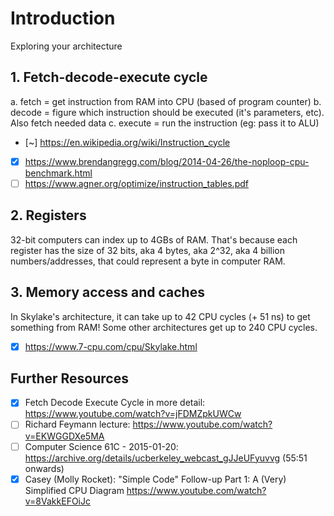 # Introduction

Exploring your architecture

## 1. Fetch-decode-execute cycle

a. fetch = get instruction from RAM into CPU (based of program counter)
b. decode = figure which instruction should be executed (it's parameters, etc). Also fetch needed data
c. execute = run the instruction (eg: pass it to ALU)

- [~] https://en.wikipedia.org/wiki/Instruction_cycle
- [x] https://www.brendangregg.com/blog/2014-04-26/the-noploop-cpu-benchmark.html
- [ ] https://www.agner.org/optimize/instruction_tables.pdf

## 2. Registers

32-bit computers can index up to 4GBs of RAM. That's because each register has the size of 32 bits, aka 4 bytes, aka 2^32, aka 4 billion numbers/addresses, that could represent a byte in computer RAM.

## 3. Memory access and caches

In Skylake's architecture, it can take up to 42 CPU cycles (+ 51 ns) to get something from RAM! Some other architectures get up to 240 CPU cycles.

- [x] https://www.7-cpu.com/cpu/Skylake.html

## Further Resources

- [x] Fetch Decode Execute Cycle in more detail: https://www.youtube.com/watch?v=jFDMZpkUWCw
- [ ] Richard Feymann lecture: https://www.youtube.com/watch?v=EKWGGDXe5MA
- [ ] Computer Science 61C - 2015-01-20: https://archive.org/details/ucberkeley_webcast_gJJeUFyuvvg (55:51 onwards)
- [x] Casey (Molly Rocket): "Simple Code" Follow-up Part 1: A (Very) Simplified CPU Diagram https://www.youtube.com/watch?v=8VakkEFOiJc
